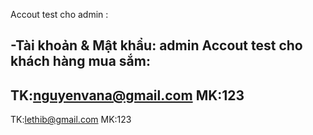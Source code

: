 Accout test cho admin :

-Tài khoản & Mật khẩu: admin
Accout test cho khách hàng mua sắm:
-------------------------
TK:nguyenvana@gmail.com
MK:123
-------------------------
TK:lethib@gmail.com
MK:123
